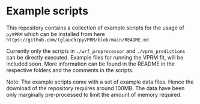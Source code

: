 # Example scripts
This repository contains a collection of example scripts for the usage of ```pyVPRM``` which can be installed from here 
```https://github.com/tglauch/pyVPRM/blob/main/README.md```

Currently only the scripts in ```./wrf_preprocessor``` and ```./vprm_predictions``` can be directly executed. Example files for running the VPRM fit, will be included soon. More information can be found in the README in the respective folders and the comments in the scripts. 

Note: The example scripts come with a set of example data files. Hence the download of the repository requires around 100MB. The data have been only marginally pre-processed to limit the amount of memory required.
